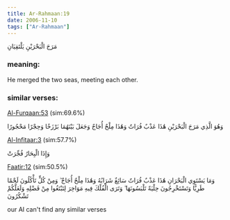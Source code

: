```yaml
---
title: Ar-Rahmaan:19
date: 2006-11-10
tags: ["Ar-Rahmaan"]
---
```

مَرَجَ الْبَحْرَيْنِ يَلْتَقِيَانِ
### meaning: 
He merged the two seas, meeting each other.
### similar verses: 

[Al-Furqaan:53](/25/53) (sim:69.6%)

وَهُوَ الَّذِي مَرَجَ الْبَحْرَيْنِ هَٰذَا عَذْبٌ فُرَاتٌ وَهَٰذَا مِلْحٌ أُجَاجٌ وَجَعَلَ بَيْنَهُمَا بَرْزَخًا وَحِجْرًا مَحْجُورًا

[Al-Infitaar:3](/82/3) (sim:57.7%)

وَإِذَا الْبِحَارُ فُجِّرَتْ

[Faatir:12](/35/12) (sim:50.5%)

وَمَا يَسْتَوِي الْبَحْرَانِ هَٰذَا عَذْبٌ فُرَاتٌ سَائِغٌ شَرَابُهُ وَهَٰذَا مِلْحٌ أُجَاجٌ ۖ وَمِنْ كُلٍّ تَأْكُلُونَ لَحْمًا طَرِيًّا وَتَسْتَخْرِجُونَ حِلْيَةً تَلْبَسُونَهَا ۖ وَتَرَى الْفُلْكَ فِيهِ مَوَاخِرَ لِتَبْتَغُوا مِنْ فَضْلِهِ وَلَعَلَّكُمْ تَشْكُرُونَ

our AI can't find any similar verses

